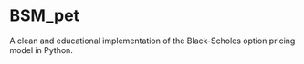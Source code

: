 # BSM_pet
A clean and educational implementation of the Black-Scholes option pricing model in Python.
